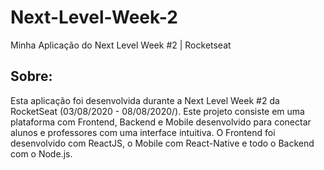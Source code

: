 # Next-Level-Week-2
Minha Aplicação do Next Level Week #2 | Rocketseat


## Sobre:
  Esta aplicação foi desenvolvida durante a Next Level Week #2 da RocketSeat (03/08/2020 - 08/08/2020/). 
  Este projeto consiste em uma plataforma com Frontend, Backend e Mobile desenvolvido para conectar alunos e professores com uma interface intuitiva.
  O Frontend foi desenvolvido com ReactJS, o Mobile com React-Native e todo o Backend com o Node.js.
